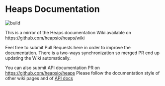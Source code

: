 # Heaps Documentation

![build](https://github.com/HeapsIO/heaps-doc/actions/workflows/main.yml/badge.svg)

This is a mirror of the Heaps documentation Wiki available on https://github.com/heapsio/heaps/wiki

Feel free to submit Pull Requests here in order to improve the documentation. There is a two-ways synchronization so merged PR end up updating the Wiki automatically.

You can also submit API documentation PR on https://github.com/heapsio/heaps
Please follow the documentation style of other wiki pages and of [API docs](https://heaps.io/api)


